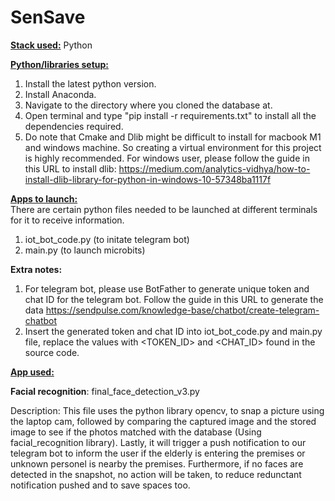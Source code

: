 # SenSave

<u><b>Stack used:</b></u>
Python

<u><b>Python/libraries setup:</b></u>
1) Install the latest python version.
2) Install Anaconda.
3) Navigate to the directory where you cloned the database at.
4) Open terminal and type "pip install -r requirements.txt" to install all the dependencies required.
5) Do note that Cmake and Dlib might be difficult to install for macbook M1 and windows machine. So creating a virtual environment for this project is highly recommended. For windows user, please follow the guide in this URL to install dlib: https://medium.com/analytics-vidhya/how-to-install-dlib-library-for-python-in-windows-10-57348ba1117f

<u><b>Apps to launch: </b></u><br>
There are certain python files needed to be launched at different terminals for it to receive information. <br>
1) iot_bot_code.py (to initate telegram bot) <br>
2) main.py (to launch microbits) <br>

<b>Extra notes:</b><br>
1) For telegram bot, please use BotFather to generate unique token and chat ID for the telegram bot. Follow the guide in this URL to generate the data https://sendpulse.com/knowledge-base/chatbot/create-telegram-chatbot
2) Insert the generated token and chat ID into iot_bot_code.py and main.py file, replace the values with <TOKEN_ID> and <CHAT_ID> found in the source code.

<u><b>App used: </b></u>

<b>Facial recognition</b>: final_face_detection_v3.py

Description: This file uses the python library opencv, to snap a picture using the laptop cam, followed by comparing the captured image and the stored image to see if the photos matched with the database (Using facial_recognition library). Lastly, it will trigger a push notification to our telegram bot to inform the user if the elderly is entering the premises or unknown personel is nearby the premises. Furthermore, if no faces are detected in the snapshot, no action will be taken, to reduce redunctant notification pushed and to save spaces too.
